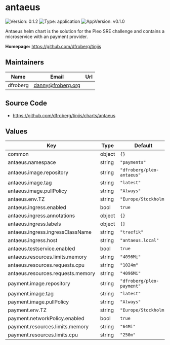 # antaeus

![Version: 0.1.2](https://img.shields.io/badge/Version-0.1.2-informational?style=flat-square) ![Type: application](https://img.shields.io/badge/Type-application-informational?style=flat-square) ![AppVersion: v0.1.0](https://img.shields.io/badge/AppVersion-v0.1.0-informational?style=flat-square)

Antaeus helm chart is the solution for the Pleo SRE challenge and
contains a microservice with an payment provider.

**Homepage:** <https://github.com/dfroberg/tinjis>

## Maintainers

| Name | Email | Url |
| ---- | ------ | --- |
| dfroberg | <danny@froberg.org> |  |

## Source Code

* <https://github.com/dfroberg/tinjis/charts/antaeus>

## Values

| Key | Type | Default | Description |
|-----|------|---------|-------------|
| common | object | `{}` |  |
| antaeus.namespace | string | `"payments"` |  |
| antaeus.image.repository | string | `"dfroberg/pleo-antaeus"` |  |
| antaeus.image.tag | string | `"latest"` |  |
| antaeus.image.pullPolicy | string | `"Always"` |  |
| antaeus.env.TZ | string | `"Europe/Stockholm"` |  |
| antaeus.ingress.enabled | bool | `true` |  |
| antaeus.ingress.annotations | object | `{}` |  |
| antaeus.ingress.labels | object | `{}` |  |
| antaeus.ingress.ingressClassName | string | `"traefik"` |  |
| antaeus.ingress.host | string | `"antaeus.local"` |  |
| antaeus.testservice.enabled | bool | `true` |  |
| antaeus.resources.limits.memory | string | `"4096Mi"` |  |
| antaeus.resources.requests.cpu | string | `"1024m"` |  |
| antaeus.resources.requests.memory | string | `"4096Mi"` |  |
| payment.image.repository | string | `"dfroberg/pleo-payment"` |  |
| payment.image.tag | string | `"latest"` |  |
| payment.image.pullPolicy | string | `"Always"` |  |
| payment.env.TZ | string | `"Europe/Stockholm"` |  |
| payment.networkPolicy.enabled | bool | `true` |  |
| payment.resources.limits.memory | string | `"64Mi"` |  |
| payment.resources.limits.cpu | string | `"250m"` |  |


